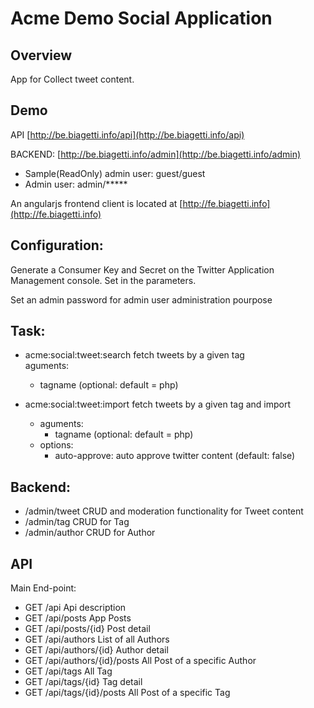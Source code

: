 
# Acme Demo Social Application

## Overview

App for Collect tweet content.


## Demo

API [http://be.biagetti.info/api](http://be.biagetti.info/api)

BACKEND: [http://be.biagetti.info/admin](http://be.biagetti.info/admin)

- Sample(ReadOnly) admin user: guest/guest
- Admin user: admin/*****

An angularjs frontend client is located at [http://fe.biagetti.info](http://fe.biagetti.info)


## Configuration:

Generate a Consumer Key and Secret on the Twitter Application Management console.
Set in the parameters.

Set an admin password for admin user administration pourpose

## Task:

- acme:social:tweet:search   fetch tweets by a given tag   
  aguments: 
  - tagname (optional: default = php)

- acme:social:tweet:import  fetch tweets by a given tag and import
  - aguments: 
    - tagname (optional: default = php)
  - options:
    - auto-approve: auto approve twitter content (default: false)


## Backend:

- /admin/tweet CRUD and moderation functionality for Tweet content
- /admin/tag CRUD  for Tag
- /admin/author CRUD for Author

## API

Main End-point:

- GET    /api                       Api description
- GET    /api/posts				   App Posts
- GET    /api/posts/{id}            Post detail
- GET    /api/authors               List of all Authors
- GET    /api/authors/{id}          Author detail
- GET    /api/authors/{id}/posts    All Post of a specific Author
- GET    /api/tags                  All Tag
- GET    /api/tags/{id}             Tag detail
- GET    /api/tags/{id}/posts       All Post of a specific Tag


